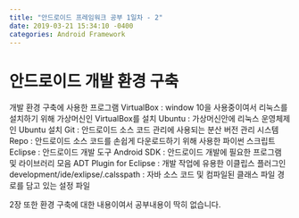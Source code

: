 ```yaml
---
title: "안드로이드 프레임워크 공부 1일차 - 2"
date: 2019-03-21 15:34:10 -0400
categories: Android Framework
---
```


안드로이드 개발 환경 구축
=============

개발 환경 구축에 사용한 프로그램
VirtualBox : window 10을 사용중이여서 리눅스를 설치하기 위해 가상머신인 VirtualBox를 설치
Ubuntu : 가상머신안에 리눅스 운영체제인 Ubuntu 설치
Git : 안드로이드 소스 코드 관리에 사용되는 분산 버전 관리 시스템
Repo : 안드로이드 소스 코드를 손쉽게 다운로드하기 위해 사용한 파이썬 스크립트
Eclipse : 안드로이드 개발 도구
Android SDK : 안드로이드 개발에 필요한 프로그램 및 라이브러리 모음
ADT Plugin for Eclipse :  개발 작업에 유용한 이클립스 플러그인
development/ide/exlipse/.calsspath : 자바 소스 코드 및 컴파일된 클래스 파일 경로를 담고 있는 설정 파일

2장 또한 환경 구축에 대한 내용이여서 공부내용이 딱히 없습니다.
